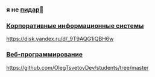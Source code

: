 ### я не [пидар](https://github.com/Vasilka69)👋

### [Корпоративные информационные системы](https://disk.yandex.ru/d/_9T9AQG1iQBH6w) </br>
https://disk.yandex.ru/d/_9T9AQG1iQBH6w </br>

### [Веб-программирование](https://github.com/OlegTsvetovDev/students/tree/master) </br>
https://github.com/OlegTsvetovDev/students/tree/master </br>
